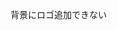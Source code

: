 背景にロゴ追加できない

  <div style="background-image: 
    url('/Users/kaimiina/Downloads/anthea.webp'),
    url('/Users/kaimiina/hp.png');
    background-size：
    100px 100px
    cover; 
    background-attachment:
    fixed;
    background-repeat: 
    no-repeat,
    no-repeat;
    
    width: 100vw; 
    height: 100vh;
    z-index: 50"></div>

    さきさんと一緒に行きたい場所3選！

日本にはたくさんの観光名所があります。
各 47 都道府県ごとで様々な魅力があり、一度は行ってみたい場所ばかりです！

行ったことがない場所にも心惹かれるところがたくさんありますが、今回は私自身が日本内で訪れたことのある場所にしぼって選ばせていただきます！
その中でも特に印象に残っているスポットを厳選し、3 つの場所をご紹介します。！

三重　ここにハイパーリンク飛ばす方
石垣　ここにハイパーリンク飛ばす方
北海道　ここにハイパーリンク飛ばす方

紹介文
１ハイパーリンク着地地点

三重県伊勢市にある神社で,誰もが一度聞いたことはある神社ではないでしょうか？
実は一つの大きな神社がドン！とあるわけではなく、外宮と内宮を中心とした 125 の宮社の総称を呼んでいるみたいです！
なので様々な宮社があり、敷地内も広くコースによって様々で 30 分〜90 分ほどで大体回り切れるみたいなのでゆったり参拝しながら
神聖な場所でゆったり一緒に散歩したいなと思います！
そして一番感動したのが、伊勢神宮の外宮にある大きいスギの木です！
中には樹令 300 年以上の大木もあるそうで、ほかの木もとても背が高くてうわぁー！ってなります！
伊勢の画像何枚か

h ３おかげ横丁
おかげ横丁は

２

３
